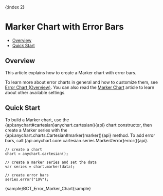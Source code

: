 {:index 2}
# Marker Chart with Error Bars

* [Overview](#overview)
* [Quick Start](#quick_start)

## Overview

This article explains how to create a Marker chart with error bars.

To learn more about error charts in general and how to customize them, see [Error Chart (Overview)](Overview). You can also read the [Marker Chart](../Marker_Chart) article to learn about other available settings.

## Quick Start

To build a Marker chart, use the {api:anychart#cartesian}anychart.cartesian(){api} chart constructor, then create a Marker series with the {api:anychart.charts.Cartesian#marker}marker(){api} method. To add error bars, call {api:anychart.core.cartesian.series.Marker#error}error(){api}.

```
// create a chart
chart = anychart.cartesian();

// create a marker series and set the data
var series = chart.marker(data);

// create error bars
series.error("10%");
```

{sample}BCT\_Error\_Marker\_Chart{sample}
